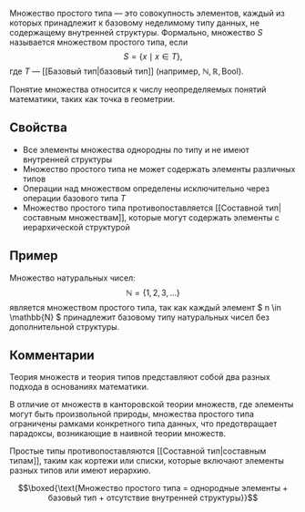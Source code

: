 Множество простого типа — это совокупность элементов, каждый из которых принадлежит к базовому неделимому типу данных, не содержащему внутренней структуры. Формально, множество $S$ называется множеством простого типа, если
$$
S = \{ x \mid x \in T \},
$$
где $T$ — [[Базовый тип|базовый тип]] (например, $\mathbb{N}, \mathbb{R}, \text{Bool}$).

Понятие множества относится к числу неопределяемых понятий математики, таких как точка в геометрии. 

## Свойства

* Все элементы множества однородны по типу и не имеют внутренней структуры
* Множество простого типа не может содержать элементы различных типов 
* Операции над множеством определены исключительно через операции базового типа $T$
* Множество простого типа противопоставляется [[Составной тип|составным множествам]], которые могут содержать элементы с иерархической структурой

## Пример

Множество натуральных чисел:
$$
\mathbb{N} = \{ 1, 2, 3, \dots \}
$$
является множеством простого типа, так как каждый элемент $ n \in \mathbb{N} $ принадлежит базовому типу натуральных чисел без дополнительной структуры. 

## Комментарии

Теория множеств и теория типов представляют собой два разных подхода в основаниях математики. 

В отличие от множеств в канторовской теории множеств, где элементы могут быть произвольной природы,  множества простого типа ограничены рамками конкретного типа данных, что предотвращает парадоксы, возникающие в наивной теории множеств.

Простые типы противопоставляются [[Составной тип|составным типам]], таким как кортежи или списки, которые включают элементы разных типов или имеют иерархию. 

$$\boxed{\text{Множество простого типа = однородные элементы + базовый тип + отсутствие внутренней структуры}}$$